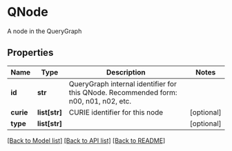 # QNode

A node in the QueryGraph
## Properties
Name | Type | Description | Notes
------------ | ------------- | ------------- | -------------
**id** | **str** | QueryGraph internal identifier for this QNode. Recommended form: n00, n01, n02, etc. | 
**curie** | **list[str]** | CURIE identifier for this node | [optional] 
**type** | **list[str]** |  | [optional] 

[[Back to Model list]](../README.md#documentation-for-models) [[Back to API list]](../README.md#documentation-for-api-endpoints) [[Back to README]](../README.md)


